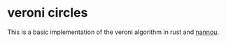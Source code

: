 # veroni circles

This is a basic implementation of the veroni algorithm in rust and [nannou](https://github.com/nannou-org/nannou).
